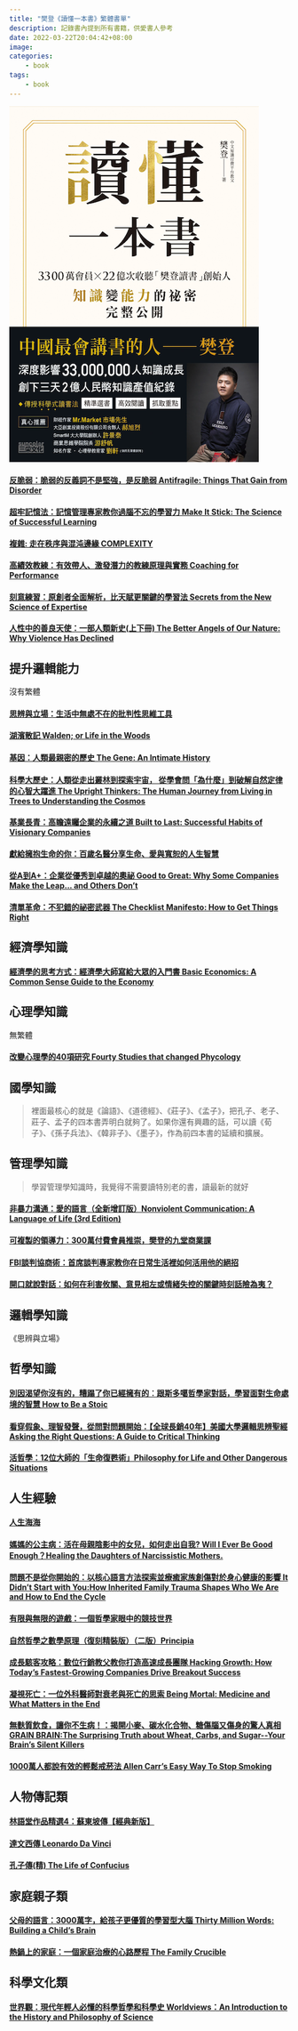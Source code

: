 ```yaml
---
title: "樊登《讀懂一本書》繁體書單"
description: 記錄書內提到所有書籍，供愛書人參考
date: 2022-03-22T20:04:42+08:00
image: 
categories:
    - book
tags:
    - book
---
```


![樊登讀懂一本書](FanDan%20book%20list.png)
    
#### [反脆弱：脆弱的反義詞不是堅強，是反脆弱  Antifragile: Things That Gain from Disorder](https://www.books.com.tw/products/0010590630)

#### [超牢記憶法：記憶管理專家教你過腦不忘的學習力 Make It Stick: The Science of Successful Learning](https://www.books.com.tw/products/E050008435?sloc=main)
 
#### [複雜: 走在秩序與混沌邊緣 COMPLEXITY](https://www.eslite.com/product/1001122731413555)

#### [高績效教練：有效帶人、激發潛力的教練原理與實務 Coaching for Performance](https://www.books.com.tw/products/0010803759?sloc=main)


#### [刻意練習：原創者全面解析，比天賦更關鍵的學習法 Secrets from the New Science of Expertise](https://www.books.com.tw/products/0010752714)

#### [人性中的善良天使：一部人類新史(上下冊) The Better Angels of Our Nature: Why Violence Has Declined](https://www.books.com.tw/products/CN11227215)


## 提升邏輯能力
沒有繁體

#### [思辨與立場：生活中無處不在的批判性思維工具](https://www.books.com.tw/products/CN11382605?sloc=main)

#### [湖濱散記 Walden; or Life in the Woods](https://www.books.com.tw/products/0010876785?sloc=main)


#### [基因：人類最親密的歷史 The Gene: An Intimate History](https://www.books.com.tw/products/0010792602?sloc=main)


#### [科學大歷史：人類從走出叢林到探索宇宙， 從學會問「為什麼」到破解自然定律的心智大躍進 The Upright Thinkers: The Human Journey from Living in Trees to Understanding the Cosmos](https://www.books.com.tw/products/0010756490?sloc=main)


#### [基業長青：高瞻遠矚企業的永續之道 Built to Last: Successful Habits of Visionary Companies](https://www.books.com.tw/products/0010867589?sloc=main)


#### [獻給擁抱生命的你：百歲名醫分享生命、愛與寬恕的人生智慧](https://www.books.com.tw/products/0010811596?sloc=main)


#### [從A到A+：企業從優秀到卓越的奧祕 Good to Great: Why Some Companies Make the Leap... and Others Don’t](https://www.books.com.tw/products/0010845587?sloc=main)

#### [清單革命：不犯錯的祕密武器 The Checklist Manifesto: How to Get Things Right](https://www.books.com.tw/products/0010800479?sloc=main)


## 經濟學知識

#### [經濟學的思考方式：經濟學大師寫給大眾的入門書 Basic Economics: A Common Sense Guide to the Economy](https://www.books.com.tw/products/0010852294?gclid=CjwKCAjwxOCRBhA8EiwA0X8hi_ugx3b8PZQNcGjAtE0vkFX3yeeZJVBBys9FEEg5vq24spX1UU94MRoCxaQQAvD_BwE)


## 心理學知識
無繁體

#### [改變心理學的40項研究 Fourty Studies that changed Phycology](https://www.books.com.tw/products/CN11288656?sloc=main)


## 國學知識
> 裡面最核心的就是《論語》、《道德經》、《莊子》、《孟子》，把孔子、老子、莊子、孟子的四本書弄明白就夠了。如果你還有興趣的話，可以讀《荀子》、《孫子兵法》、《韓非子》、《墨子》，作為前四本書的延續和擴展。


## 管理學知識
> 學習管理學知識時，我覺得不需要讀特別老的書，讀最新的就好

#### [非暴力溝通：愛的語言（全新增訂版）Nonviolent Communication: A Language of Life (3rd Edition)](https://www.books.com.tw/products/0010831754?sloc=main)

#### [可複製的領導力：300萬付費會員推崇，樊登的九堂商業課](https://www.books.com.tw/products/0010805719?sloc=main)

#### [FBI談判協商術：首席談判專家教你在日常生活裡如何活用他的絕招](https://www.books.com.tw/products/0010725672?sloc=main)


#### [開口就說對話：如何在利害攸關、意見相左或情緒失控的關鍵時刻話險為夷？](https://www.books.com.tw/products/0010570731?sloc=main)

## 邏輯學知識
《思辨與立場》

## 哲學知識

#### [別因渴望你沒有的，糟蹋了你已經擁有的︰跟斯多噶哲學家對話，學習面對生命處境的智慧 How to Be a Stoic](https://www.books.com.tw/products/0010782532?sloc=main)

#### [看穿假象、理智發聲，從問對問題開始：【全球長銷40年】美國大學邏輯思辨聖經 Asking the Right Questions: A Guide to Critical Thinking](https://www.books.com.tw/products/0010818167?sloc=main)

#### [活哲學：12位大師的「生命復甦術」Philosophy for Life and Other Dangerous Situations](https://www.books.com.tw/products/0010672514?sloc=main)


## 人生經驗

#### [人生海海](https://www.books.com.tw/products/0010825936?sloc=main) 

#### [媽媽的公主病：活在母親陰影中的女兒，如何走出自我? Will I Ever Be Good Enough？Healing the Daughters of Narcissistic Mothers.](https://www.books.com.tw/products/0010791604?sloc=main)

#### [問題不是從你開始的：以核心語言方法探索並療癒家族創傷對於身心健康的影響 It Didn’t Start with You:How Inherited Family Trauma Shapes Who We Are and How to End the Cycle](https://www.books.com.tw/products/0010800474?sloc=main)

#### [有限與無限的遊戲：一個哲學家眼中的競技世界](https://www.books.com.tw/products/CN11646109?sloc=main)

#### [自然哲學之數學原理（復刻精裝版）（二版）Principia](https://www.books.com.tw/products/0010815021?sloc=main)

#### [成長駭客攻略：數位行銷教父教你打造高速成長團隊 Hacking Growth: How Today’s Fastest-Growing Companies Drive Breakout Success](https://www.books.com.tw/products/0010807035?sloc=main)

#### [凝視死亡：一位外科醫師對衰老與死亡的思索 Being Mortal: Medicine and What Matters in the End](https://www.books.com.tw/products/0010796447?sloc=main)

#### [無麩質飲食，讓你不生病！：揭開小麥、碳水化合物、糖傷腦又傷身的驚人真相 GRAIN BRAIN:The Surprising Truth about Wheat, Carbs, and Sugar--Your Brain’s Silent Killers](https://www.books.com.tw/products/0010892995?sloc=main)

#### [1000萬人都說有效的輕鬆戒菸法 Allen Carr’s Easy Way To Stop Smoking](https://www.books.com.tw/products/0010496926?sloc=main)



## 人物傳記類

#### [林語堂作品精選4：蘇東坡傳【經典新版】](https://www.books.com.tw/products/0010766314?sloc=main)

#### [達文西傳 Leonardo Da Vinci](https://www.books.com.tw/products/0010814217?sloc=main)

#### [孔子傳(精) The Life of Confucius](https://www.books.com.tw/products/0010912923?sloc=main)



## 家庭親子類

#### [父母的語言：3000萬字，給孩子更優質的學習型大腦 Thirty Million Words: Building a Child’s Brain](https://www.books.com.tw/products/0010820345?sloc=main)

#### [熱鍋上的家庭：一個家庭治療的心路歷程 The Family Crucible](https://www.books.com.tw/products/0010344603?sloc=main)

## 科學文化類

#### [世界觀：現代年輕人必懂的科學哲學和科學史 Worldviews：An Introduction to the History and Philosophy of Science](https://www.books.com.tw/products/0010680119?sloc=main)

